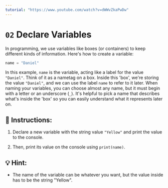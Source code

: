 ```yaml
---
tutorial: "https://www.youtube.com/watch?v=dWWvZkaPwDw"
---
```


# `02` Declare Variables

In programming, we use variables like boxes (or containers) to keep different kinds of information. Here's how to create a variable:

```py
name = "Daniel"
```

In this example, `name` is the variable, acting like a label for the value `"Daniel"`. Think of it as a nametag on a box. Inside this 'box', we're storing the value `"Daniel"`, and we can use the label `name` to refer to it later. When naming your variables, you can choose almost any name, but it must begin with a letter or an underscore (`_`). It's helpful to pick a name that describes what's inside the 'box' so you can easily understand what it represents later on.

## 📝 Instructions:

1. Declare a new variable with the string value `"Yellow"` and print the value to the console.

2. Then, print its value on the console using `print(name)`.

## 💡 Hint:

+ The name of the variable can be whatever you want, but the value inside has to be the string "Yellow".
